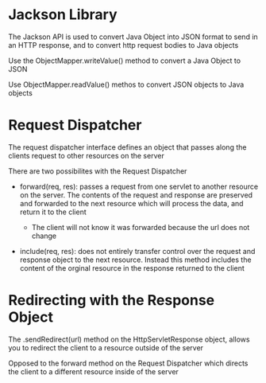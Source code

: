# Jackson Library

The Jackson API is used to convert Java Object into JSON format to send in an HTTP response, and to convert http request bodies to Java objects

Use the ObjectMapper.writeValue() method to convert a Java Object to JSON

Use ObjectMapper.readValue() methos to convert JSON objects to Java objects

# Request Dispatcher

The request dispatcher interface defines an object that passes along the clients request to other resources on the server

There are two possibilites with the Request Dispatcher

- forward(req, res): passes a request from one servlet to another resource on the server. The contents of the request and response are preserved and forwarded to the next resource which will process the data, and return it to the client
    - The client will not know it was forwarded because the url does not change

- include(req, res): does not entirely transfer control over the request and response object to the next resource. Instead this method includes the content of the orginal resource in the response returned to the client

# Redirecting with the Response Object

The .sendRedirect(url) method on the HttpServletResponse object, allows you to redirect the client to a resource outside of the server

Opposed to the forward method on the Request Dispatcher which directs the client to a different resource inside of the server

